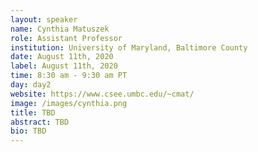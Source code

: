```yaml
---
layout: speaker
name: Cynthia Matuszek
role: Assistant Professor
institution: University of Maryland, Baltimore County
date: August 11th, 2020
label: August 11th, 2020
time: 8:30 am - 9:30 am PT
day: day2
website: https://www.csee.umbc.edu/~cmat/
image: /images/cynthia.png
title: TBD
abstract: TBD
bio: TBD
---
```

